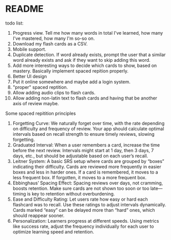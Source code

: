 # README

todo list: 
1. Progress view. Tell me how many words in total I've learned, how many I've mastered, how many I'm so-so on. 
1. Download my flash cards as a CSV.
1. Mobile support. 
1. Duplicate detection. If word already exists, prompt the user that a similar word already exists and ask if they want to skip adding this word. 
2. Add more interesting ways to decide which cards to show, based on mastery. Basically implement spaced repition properly. 
3. Better UI design
4. Put it online somewhere and maybe add a login system. 
5. "proper" spaced reptition. 
6. Allow adding audio clips to flash cards. 
7. Allow adding non-latin text to flash cards and having that be another axis of review maybe. 

Some spaced repitition principles
1.	Forgetting Curve: We naturally forget over time, with the rate depending on difficulty and frequency of review. Your app should calculate optimal intervals based on recall strength to ensure timely reviews, slowing forgetting.
3.	Graduated Interval: When a user remembers a card, increase the time before the next review. Intervals might start at 1 day, then 3 days, 7 days, etc., but should be adjustable based on each user’s recall.
4.	Leitner System: A basic SRS setup where cards are grouped by “boxes” indicating their difficulty. Cards are reviewed more frequently in easier boxes and less in harder ones. If a card is remembered, it moves to a less frequent box. If forgotten, it moves to a more frequent box.
5.	Ebbinghaus’ Spacing Effect: Spacing reviews over days, not cramming, boosts retention. Make sure cards are not shown too soon or too late—timing is key to retention without overburdening.
6.	Ease and Difficulty Rating: Let users rate how easy or hard each flashcard was to recall. Use these ratings to adjust intervals dynamically. Cards marked “easy” can be delayed more than “hard” ones, which should reappear sooner.
7.	Personalization: Learners progress at different speeds. Using metrics like success rate, adjust the frequency individually for each user to optimize learning speed and retention.
